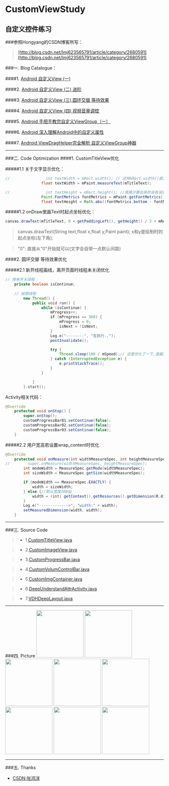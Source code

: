 # CustomViewStudy
自定义控件练习
---
###参照Hongyang的CSDN博客所写：
>[http://blog.csdn.net/lmj623565791/article/category/2680591](http://blog.csdn.net/lmj623565791/article/category/2680591)

###一. Blog Catalogue：

####1. [Android 自定义View (一)](http://blog.csdn.net/lmj623565791/article/details/24252901)

####2. [Android 自定义View (二) 进阶](http://blog.csdn.net/lmj623565791/article/details/24300125)

####3. [Android 自定义View (三) 圆环交替 等待效果](http://blog.csdn.net/lmj623565791/article/details/24500107)

####4. [Android 自定义View (四) 视频音量调控](http://blog.csdn.net/lmj623565791/article/details/24529807)

####5. [Android 手把手教您自定义ViewGroup（一）](http://blog.csdn.net/lmj623565791/article/details/38339817)

####6. [Android 深入理解Android中的自定义属性](http://blog.csdn.net/lmj623565791/article/details/45022631)

####7. [Android ViewDragHelper完全解析 自定义ViewGroup神器](http://blog.csdn.net/lmj623565791/article/details/46858663)

---

###二. Code Optimization
####1. CustomTitleView优化

#####1.1 关于文字显示优化：
``` java
//                int textWidth = mRect.width(); // 这样mRect.width()直接计算出来的会有误差
                float textWidth = mPaint.measureText(mTitleText);

//                int textHeight = mRect.height(); //直接计算出来的会有误差
                Paint.FontMetrics fontMetrics = mPaint.getFontMetrics();
                float textHeight = Math.abs((fontMetrics.bottom - fontMetrics.top));
```
#####1.2 onDraw里画Text时起点坐标优化：
``` java
canvas.drawText(mTitleText, 0 + getPaddingLeft(), getHeight() / 2 + mRect.height() / 2, mPaint);
``` 
>canvas.drawText(String text,float x,float y,Paint paint); x和y是绘制时的起点坐标(左下角);

>"0":  直接从"0"开始就可以(文字会自带一点默认间距)

####2. 圆环交替 等待效果优化

#####2.1 新开线程画线，离开页面时线程未关闭优化

``` java
// 用来开关线程
    private boolean isContinue;
    
    // 绘图线程
        new Thread() {
            public void run() {
                while (isContinue) {
                    mProgress++;
                    if (mProgress == 360) {
                        mProgress = 0;
                        isNext = !isNext;
                    }
                    Log.e("--------", "在执行..");
                    postInvalidate();

                    try {
                        Thread.sleep(100 / mSpeed);// 这里优化了一下,值越大,速度越快
                    } catch (InterruptedException e) {
                        e.printStackTrace();
                    }
                }

            }
        }.start();
``` 
Activity相关代码：

``` java
@Override
    protected void onStop() {
        super.onStop();
        customProgressBar01.setContinue(false);
        customProgressBar02.setContinue(false);
        customProgressBar03.setContinue(false);
    }
``` 
#####2.2 用户宽高若设置wrap_content时优化
``` java
@Override
    protected void onMeasure(int widthMeasureSpec, int heightMeasureSpec) {
//        super.onMeasure(widthMeasureSpec, heightMeasureSpec);
        int modeWidth = MeasureSpec.getMode(widthMeasureSpec);
        int sizeWidth = MeasureSpec.getSize(widthMeasureSpec);

        if (modeWidth == MeasureSpec.EXACTLY) {
            width = sizeWidth;
        } else {//默认宽度200dp
            width = (int) getContext().getResources().getDimension(R.dimen.width);
        }
        Log.e("------------->", "width:" + width);
        setMeasuredDimension(width, width);
    }
``` 
---

###三. Source Code

>- 1.[CustomTitleView.java](https://github.com/youlookwhat/CustomViewStudy/blob/master/app/src/main/java/com/example/jingbin/customview/view/CustomTitleView.java)

>- 2.[CustomImageView.java](https://github.com/youlookwhat/CustomViewStudy/blob/master/app/src/main/java/com/example/jingbin/customview/view/CustomImageView.java)

>- 3.[CustomProgressBar.java](https://github.com/youlookwhat/CustomViewStudy/blob/master/app/src/main/java/com/example/jingbin/customview/view/CustomProgressBar.java)

>- 4.[CustomVolumControlBar.java](https://github.com/youlookwhat/CustomViewStudy/blob/master/app/src/main/java/com/example/jingbin/customview/view/CustomVolumControlBar.java)

>- 5.[CustomImgContainer.java](https://github.com/youlookwhat/CustomViewStudy/blob/master/app/src/main/java/com/example/jingbin/customview/viewgroup/CustomImgContainer.java)

>- 6.[DeepUnderstandAttrActivity.java](https://github.com/youlookwhat/CustomViewStudy/blob/master/app/src/main/java/com/example/jingbin/customview/activity/DeepUnderstandAttrActivity.java)

>- 7.[VDHDeepLayout.java](https://github.com/youlookwhat/CustomViewStudy/blob/master/app/src/main/java/com/example/jingbin/customview/viewgroup/VDHDeepLayout.java)

---
###四. Picture
<img width="150" width=“330” src="https://github.com/youlookwhat/CustomViewStudy/blob/master/file/view_00.png"></img>
<img width="150" width=“330” src="https://github.com/youlookwhat/CustomViewStudy/blob/master/file/view_01.png"></img>
<img width="150" width=“330” src="https://github.com/youlookwhat/CustomViewStudy/blob/master/file/view_02.png"></img>
<img width="150" width=“330” src="https://github.com/youlookwhat/CustomViewStudy/blob/master/file/view_03.png"></img>
<img width="150" width=“330” src="https://github.com/youlookwhat/CustomViewStudy/blob/master/file/view_04.png"></img>
<img width="150" width=“330” src="https://github.com/youlookwhat/CustomViewStudy/blob/master/file/view_05.png"></img>
<img width="150" width=“330” src="https://github.com/youlookwhat/CustomViewStudy/blob/master/file/view_06.png"></img>
<img width="150" width=“330” src="https://github.com/youlookwhat/CustomViewStudy/blob/master/file/view_07.png"></img>

---
###五. Thanks
- [CSDN:张鸿洋](http://blog.csdn.net/lmj623565791)






